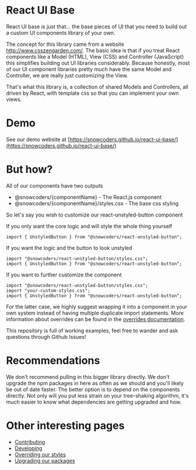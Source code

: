 # React UI Base

React UI base is just that... the base pieces of UI that you need to build out a custom UI components library of your own.

The concept for this library came from a website http://www.csszengarden.com/. The basic idea is that if you treat React components like a Model (HTML), View (CSS) and Controller (JavaScript) this simplifies building out UI libraries considerably. Because honestly, most of our UI component libraries pretty much have the same Model and Controller, we are really just customizing the View.

That's what this library is, a collection of shared Models and Controllers, all driven by React, with template css so that you can implement your own views.

# Demo

See our demo website at [https://snowcoders.github.io/react-ui-base/](https://snowcoders.github.io/react-ui-base/)

# But how?

All of our components have two outputs

- @snowcoders/{componentName} - The React.js component
- @snowcoders/{componentName}/styles.css - The base css styling

So let's say you wish to customize our react-unstyled-button component

If you only want the core logic and will style the whole thing yourself

```
import { UnstyledButton } from "@snowcoders/react-unstyled-button";
```

If you want the logic and the button to look unstyled

```
import "@snowcoders/react-unstyled-button/styles.css";
import { UnstyledButton } from "@snowcoders/react-unstyled-button";
```

If you want to further customize the component

```
import "@snowcoders/react-unstyled-button/styles.css";
import "your-custom-styles.css";
import { UnstyledButton } from "@snowcoders/react-unstyled-button";
```

For the latter case, we highly suggest wrapping it into a component in your own system instead of having multiple duplicate import statements. More information about overrides can be found in the [overrides documentation](./docs/overrides.md).

This repository is full of working examples, feel free to wander and ask questions through Github Issues!

# Recommendations

We don't recommend pulling in this bigger library directly. We don't upgrade the npm packages in here as often as we should and you'll likely be out of date faster. The better option is to depend on the components directly. Not only will you put less strain on your tree-shaking algorithm, it's much easier to know what dependencies are getting upgraded and how.

# Other interesting pages

- [Contributing](./docs/contributing.md)
- [Developing](./docs/developing.md)
- [Overriding our styles](./docs/overrides.md)
- [Upgrading our packages](./docs/upgrading.md)
